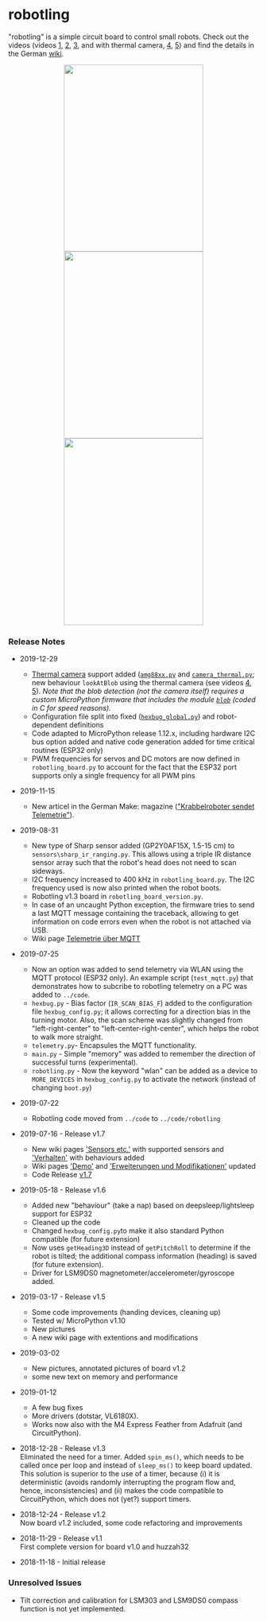 # robotling

"robotling" is a simple circuit board to control small robots. Check out the videos (videos [1](https://youtu.be/wil41YtIeN8), [2](https://youtu.be/cLstXW3RsBA), [3](https://www.youtube.com/watch?v=XF0T9Dlb07M), and with thermal camera, [4](https://youtu.be/qpSQO51BuJs), [5](https://youtu.be/tlYXab0FZrY)) and find the details in the German [wiki](https://github.com/teuler/robotling/wiki). 

<p align="center">
  <img width="280" height="376" src="https://github.com/teuler/robotling/blob/master/pictures/IMG_4857a_sm.png"></img>
  <img width="280" height="376" src="https://github.com/teuler/robotling/blob/master/pictures/IMG_5354.jpg"></img>
  <img width="280" height="376" src="https://github.com/teuler/robotling/blob/master/pictures/pic_board_1_2_a_sm.png"></img>
</p>

### Release Notes

* 2019-12-29
  - [Thermal camera](https://github.com/teuler/robotling/wiki/Sensoren-etc#AMG88XX) support added ([`amg88xx.py`](https://github.com/teuler/robotling/blob/master/code/robotling/driver/amg88xx.py) and [`camera_thermal.py`](https://github.com/teuler/robotling/blob/master/code/robotling/sensors/camera_thermal.py); new behaviour `lookAtBlob` using the thermal camera (see videos [4](https://youtu.be/qpSQO51BuJs), [5](https://youtu.be/tlYXab0FZrY)). _Note that the blob detection (not the camera itself) requires a custom MicroPython firmware that includes the module [`blob`](https://github.com/teuler/robotling/tree/master/code/modules/blob) (coded in C for speed reasons)._  
  - Configuration file split into fixed ([`hexbug_global.py`](https://github.com/teuler/robotling/blob/master/code/robotling/hexbug_global.py)) and robot-dependent definitions
  - Code adapted to MicroPython release 1.12.x, including hardware I2C bus option added and native code generation added for time critical routines (ESP32 only)
  - PWM frequencies for servos and DC motors are now defined in `robotling_board.py` to account for the fact that the ESP32 port supports only a single frequency for all PWM pins

* 2019-11-15
  - New articel in the German Make: magazine (["Krabbelroboter sendet Telemetrie"](https://www.heise.de/select/make/2019/7/1573927054956141)). 
* 2019-08-31
  - New type of Sharp sensor added (GP2Y0AF15X, 1.5-15 cm) to `sensors\sharp_ir_ranging.py`. This allows using a triple IR distance sensor array such that the robot's head does not need to scan sideways.
  - I2C frequency increased to 400 kHz in `robotling_board.py`. The I2C frequency used is now also printed when the robot boots.
  - Robotling v1.3 board in `robotling_board_version.py`.
  - In case of an uncaught Python exception, the firmware tries to send a last MQTT message containing the traceback, allowing to get information on code errors even when the robot is not attached via USB.
  - Wiki page [Telemetrie über MQTT](https://github.com/teuler/robotling/wiki/Telemetrie-%C3%BCber-das-MQTT-Protokoll)
  
* 2019-07-25
  - Now an option was added to send telemetry via WLAN using the MQTT protocol (ESP32 only). An example script (`test_mqtt.py`) that demonstrates how to subcribe to robotling telemetry on a PC was added to `../code`. 
  - `hexbug.py` - Bias factor (`IR_SCAN_BIAS_F`) added to the configuration file `hexbug_config.py`; it allows correcting for a direction bias in the turning motor. Also, the scan scheme was slightly changed from "left-right-center" to "left-center-right-center", which helps the robot to walk more straight.
  - `telemetry.py`- Encapsules the MQTT functionality. 
  - `main.py` - Simple "memory" was added to remember the direction of successful turns (experimental).
  - `robotling.py` - Now the keyword "wlan" can be added as a device to `MORE_DEVICES` in `hexbug_config.py` to activate the network (instead of changing `boot.py`)
* 2019-07-22
  - Robotling code moved from `../code` to `../code/robotling`
* 2019-07-16 - Release v1.7
  - New wiki pages ['Sensors etc.'](https://github.com/teuler/robotling/wiki/Sensoren-etc) with supported sensors and ['Verhalten'](https://github.com/teuler/robotling/wiki/Verhalten) with behaviours added
  - Wiki pages ['Demo'](https://github.com/teuler/robotling/wiki/Demo) and ['Erweiterungen und Modifikationen'](https://github.com/teuler/robotling/wiki/Erweiterungen-und-Modifikationen) updated 
  - Code Release [v1.7](https://github.com/teuler/robotling/releases)
* 2019-05-18 - Release v1.6
  - Added new "behaviour" (take a nap) based on deepsleep/lightsleep support for ESP32
  - Cleaned up the code
  - Changed `hexbug_config.py`to make it also standard Python compatible (for future extension)
  - Now uses `getHeading3D` instead of `getPitchRoll` to determine if the robot is tilted; the additional 
    compass information (heading) is saved (for future extension).
  - Driver for LSM9DS0 magnetometer/accelerometer/gyroscope added.
* 2019-03-17 - Release v1.5
  - Some code improvements (handing devices, cleaning up)
  - Tested w/ MicroPython v1.10
  - New pictures
  - A new wiki page with extentions and modifications
* 2019-03-02
  - New pictures, annotated pictures of board v1.2
  - some new text on memory and performance
* 2019-01-12 
  - A few bug fixes
  - More drivers (dotstar, VL6180X). 
  - Works now also with the M4 Express Feather from Adafruit (and CircuitPython).
* 2018-12-28 - Release v1.3  
  Eliminated the need for a timer. Added `spin_ms()`, which needs to be called once per loop and instead of `sleep_ms()` to keep board
  updated. This solution is superior to the use of a timer, because (i) it is deterministic (avoids randomly interrupting the program 
  flow and, hence, inconsistencies) and (ii) makes the code compatible to CircuitPython, which does not (yet?) support timers.
* 2018-12-24 - Release v1.2  
  Now board v1.2 included, some code refactoring and improvements
* 2018-11-29 - Release v1.1  
  First complete version for board v1.0 and huzzah32
* 2018-11-18 - Initial release 

### Unresolved Issues

  - Tilt correction and calibration for LSM303 and LSM9DS0 compass function is not yet implemented.
